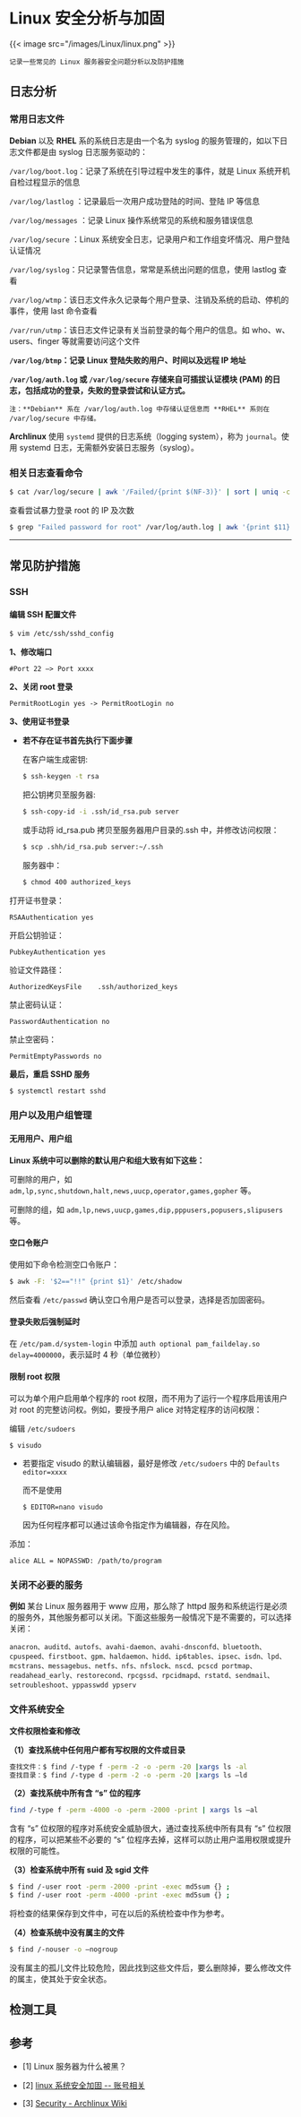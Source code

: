 # Linux 安全分析与加固

   {{< image src="/images/Linux/linux.png" >}} 

    记录一些常见的 Linux 服务器安全问题分析以及防护措施

<!--more-->

## 日志分析

### 常用日志文件

**Debian** 以及 **RHEL** 系的系统日志是由一个名为 syslog 的服务管理的，如以下日志文件都是由 syslog 日志服务驱动的：

`/var/log/boot.log`：记录了系统在引导过程中发生的事件，就是 Linux 系统开机自检过程显示的信息

`/var/log/lastlog` ：记录最后一次用户成功登陆的时间、登陆 IP 等信息

`/var/log/messages` ：记录 Linux 操作系统常见的系统和服务错误信息

`/var/log/secure` ：Linux 系统安全日志，记录用户和工作组变坏情况、用户登陆认证情况

`/var/log/syslog`：只记录警告信息，常常是系统出问题的信息，使用 lastlog 查看

`/var/log/wtmp`：该日志文件永久记录每个用户登录、注销及系统的启动、停机的事件，使用 last 命令查看

`/var/run/utmp`：该日志文件记录有关当前登录的每个用户的信息。如 who、w、users、finger 等就需要访问这个文件

**`/var/log/btmp`：记录 Linux 登陆失败的用户、时间以及远程 IP 地址**

**`/var/log/auth.log` 或 `/var/log/secure` 存储来自可插拔认证模块 (PAM) 的日志，包括成功的登录，失败的登录尝试和认证方式。**

    注：**Debian** 系在 /var/log/auth.log 中存储认证信息而 **RHEL** 系则在 /var/log/secure 中存储。

**Archlinux** 使用 `systemd` 提供的日志系统（logging system），称为 `journal`。使用 systemd 日志，无需额外安装日志服务（syslog）。



### 相关日志查看命令

```bash
$ cat /var/log/secure | awk '/Failed/{print $(NF-3)}' | sort | uniq -c | awk '{print $2"="$1;}'
```

查看尝试暴力登录 root 的 IP 及次数

```bash
$ grep "Failed password for root" /var/log/auth.log | awk '{print $11}' | sort | uniq -c | sort -nr | more
```

---- 

## 常见防护措施

### SSH

#### 编辑 SSH 配置文件

```bash
$ vim /etc/ssh/sshd_config
```

**1、修改端口**

`#Port 22 —> Port xxxx`


**2、关闭 root 登录**

`PermitRootLogin yes -> PermitRootLogin no`

**3、使用证书登录**

- **若不存在证书首先执行下面步骤**

  在客户端生成密钥:

  ```bash
  $ ssh-keygen -t rsa
  ```

  把公钥拷贝至服务器:

  ```bash
  $ ssh-copy-id -i .ssh/id_rsa.pub server
  ```

  或手动将 id_rsa.pub 拷贝至服务器用户目录的.ssh 中，并修改访问权限：

  ```bash
  $ scp .shh/id_rsa.pub server:~/.ssh
  ```
  服务器中：

  ```bash
  $ chmod 400 authorized_keys
  ```

打开证书登录：

`RSAAuthentication yes`

开启公钥验证：

`PubkeyAuthentication yes`

验证文件路径：

`AuthorizedKeysFile    .ssh/authorized_keys`

禁止密码认证：

`PasswordAuthentication no`

禁止空密码：

`PermitEmptyPasswords no`

**最后，重启 SSHD 服务**

```bash
$ systemctl restart sshd
```

### 用户以及用户组管理

#### 无用用户、用户组

**Linux 系统中可以删除的默认用户和组大致有如下这些：**

可删除的用户，如 `adm,lp,sync,shutdown,halt,news,uucp,operator,games,gopher` 等。

可删除的组，如 `adm,lp,news,uucp,games,dip,pppusers,popusers,slipusers` 等。

#### 空口令账户

使用如下命令检测空口令账户：

```bash
$ awk -F: '$2=="!!" {print $1}' /etc/shadow
```

然后查看 `/etc/passwd` 确认空口令用户是否可以登录，选择是否加固密码。

#### 登录失败后强制延时

在 `/etc/pam.d/system-login` 中添加 `auth optional pam_faildelay.so delay=4000000`，表示延时 4 秒（单位微秒）

#### 限制 root 权限

可以为单个用户启用单个程序的 root 权限，而不用为了运行一个程序启用该用户对 root 的完整访问权。例如，要授予用户 alice 对特定程序的访问权限：

编辑 `/etc/sudoers`

```shell
$ visudo
```

  - 若要指定 visudo 的默认编辑器，最好是修改 `/etc/sudoers` 中的 `Defaults editor=xxxx`
  
    而不是使用

    ```shell
    $ EDITOR=nano visudo
    ```

    因为任何程序都可以通过该命令指定作为编辑器，存在风险。

添加：

`alice ALL = NOPASSWD: /path/to/program`


### 关闭不必要的服务

**例如** 某台 Linux 服务器用于 www 应用，那么除了 httpd 服务和系统运行是必须的服务外，其他服务都可以关闭。下面这些服务一般情况下是不需要的，可以选择关闭：

`anacron、auditd、autofs、avahi-daemon、avahi-dnsconfd、bluetooth、cpuspeed、firstboot、gpm、haldaemon、hidd、ip6tables、ipsec、isdn、lpd、mcstrans、messagebus、netfs、nfs、nfslock、nscd、pcscd portmap、readahead_early、restorecond、rpcgssd、rpcidmapd、rstatd、sendmail、setroubleshoot、yppasswdd ypserv`


### 文件系统安全

**文件权限检查和修改**

**（1）查找系统中任何用户都有写权限的文件或目录**

```bash
查找文件：$ find /-type f -perm -2 -o -perm -20 |xargs ls -al
查找目录：$ find /-type d -perm -2 -o -perm -20 |xargs ls –ld
```

**（2）查找系统中所有含 “s” 位的程序**

```bash
find /-type f -perm -4000 -o -perm -2000 -print | xargs ls –al
```

含有 “s” 位权限的程序对系统安全威胁很大，通过查找系统中所有具有 “s” 位权限的程序，可以把某些不必要的 “s” 位程序去掉，这样可以防止用户滥用权限或提升权限的可能性。

**（3）检查系统中所有 suid 及 sgid 文件**

```bash
$ find /-user root -perm -2000 -print -exec md5sum {} ;
$ find /-user root -perm -4000 -print -exec md5sum {} ;
```

将检查的结果保存到文件中，可在以后的系统检查中作为参考。

**（4）检查系统中没有属主的文件**

```bash
$ find /-nouser -o –nogroup
```

没有属主的孤儿文件比较危险，因此找到这些文件后，要么删除掉，要么修改文件的属主，使其处于安全状态。


## 检测工具

## 参考
- [1] Linux 服务器为什么被黑？

- [2] [linux 系统安全加固 -- 账号相关](https://www.cnblogs.com/doublexi/p/9636506.html)

- [3] [Security - Archlinux Wiki](https://wiki.archlinux.org/index.php/Security)
